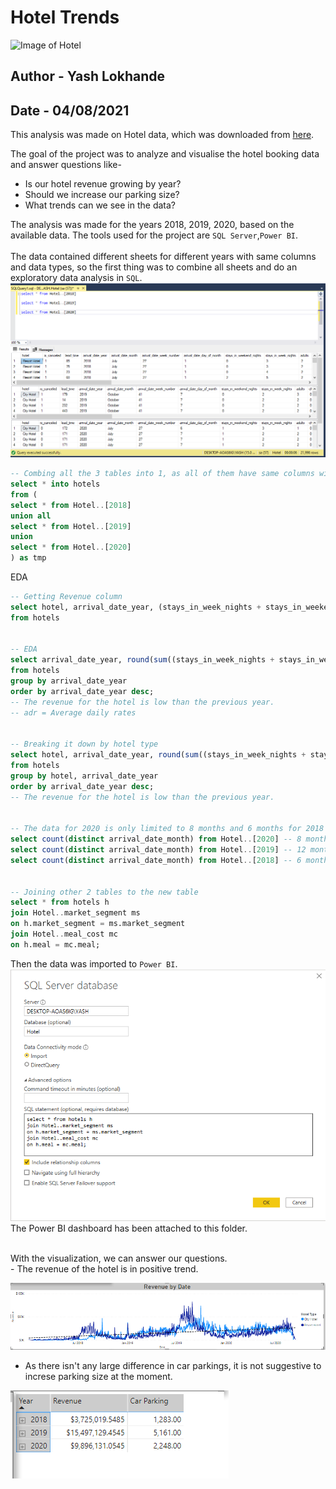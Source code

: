 # Hotel Trends
![Image of Hotel](https://images.unsplash.com/photo-1505492537188-de71a52767cb?ixlib=rb-1.2.1&ixid=MnwxMjA3fDB8MHxzZWFyY2h8Mjl8fGhvdGVsfGVufDB8fDB8fA%3D%3D&auto=format&fit=crop&w=500&q=60)
## Author - Yash Lokhande
## Date - 04/08/2021

This analysis was made on Hotel data, which was downloaded from [here](https://www.absentdata.com/hotel_revenue_historical_full/).

The goal of the project was to analyze and visualise the hotel booking data and answer questions like-
* Is our hotel revenue growing by year?
* Should we increase our parking size?
* What trends can we see in the data?

The analysis was made for the years 2018, 2019, 2020, based on the available data. The tools used for the project are `SQL Server`,`Power BI`.
<br />
<br />
The data contained different sheets for different years with same columns and data types, so the first thing was to combine all sheets and do an exploratory data analysis in `SQL`.
![](images/1.png)
<br />
```sql
-- Combing all the 3 tables into 1, as all of them have same columns with same data type (Creating temp table)
select * into hotels
from (
select * from Hotel..[2018]
union all
select * from Hotel..[2019]
union
select * from Hotel..[2020]
) as tmp
```

EDA
```sql
-- Getting Revenue column
select hotel, arrival_date_year, (stays_in_week_nights + stays_in_weekend_nights) * adr as revenue
from hotels


-- EDA
select arrival_date_year, round(sum((stays_in_week_nights + stays_in_weekend_nights) * adr),4) as revenue
from hotels
group by arrival_date_year
order by arrival_date_year desc;
-- The revenue for the hotel is low than the previous year.
-- adr = Average daily rates


-- Breaking it down by hotel type
select hotel, arrival_date_year, round(sum((stays_in_week_nights + stays_in_weekend_nights) * adr),4) as revenue
from hotels
group by hotel, arrival_date_year
order by arrival_date_year desc;
-- The revenue for the hotel is low than the previous year.


-- The data for 2020 is only limited to 8 months and 6 months for 2018
select count(distinct arrival_date_month) from Hotel..[2020] -- 8 months
select count(distinct arrival_date_month) from Hotel..[2019] -- 12 months
select count(distinct arrival_date_month) from Hotel..[2018] -- 6 months


-- Joining other 2 tables to the new table
select * from hotels h
join Hotel..market_segment ms
on h.market_segment = ms.market_segment
join Hotel..meal_cost mc
on h.meal = mc.meal;
```

Then the data was imported to `Power BI`.
<br />
![](images/2.png)
<br />
The Power BI dashboard has been attached to this folder.

<br />
With the visualization, we can answer our questions.<br />
- The revenue of the hotel is in positive trend.

![](images/3.png)

- As there isn't any large difference in car parkings, it is not suggestive to increse parking size at the moment.

![](images/4.png)
